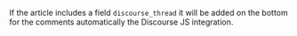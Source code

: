 If the article includes a field `discourse_thread` it will be added on the bottom for the comments automatically the Discourse JS integration.
